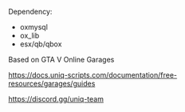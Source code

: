 Dependency:
- oxmysql
- ox_lib
- esx/qb/qbox

Based on GTA V Online Garages

https://docs.uniq-scripts.com/documentation/free-resources/garages/guides

https://discord.gg/uniq-team